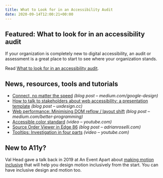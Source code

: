 ```yaml
---
title: What to Look for in an Accessibility Audit
date: 2020-09-14T12:00:21+00:00
---
```


## Featured: What to look for in an accessibility audit

If your organization is completely new to digital accessibility, an audit or assessment is a great place to start to see where your organization stands.

Read [What to look for in an accessibility audit](https://www.deque.com/blog/what-to-look-for-in-an-accessibility-audit/).

## News, resources, tools and tutorials

- [Connect, no matter the speed](https://medium.com/google-design/connect-no-matter-the-speed-3b81cfd3355a) *(blog post – medium.com/google-design)*
- [How to talk to stakeholders about web accessibility: a presentation template](https://uxdesign.cc/how-to-talk-to-stakeholders-about-web-accessibility-a-presentation-template-19bd512e805) *(blog post – uxdesign.cc)*
- [Web performance: Minimising DOM reflow / layout shift](https://medium.com/better-programming/web-performance-dom-reflow-76ac7c4d2d4f) *(blog post – medium.com/better-programming)*
- [Accessible color standard](https://www.youtube.com/watch?v=sEDnmNtEaqQ) *(video – youtube.com)*
- [Source Order Viewer in Edge 86](https://adrianroselli.com/2020/09/source-order-viewer-in-edge-86.html) *(blog post – adrianroselli.com)*
- [Tooltips: Investigation in four parts](https://www.youtube.com/watch?v=lb0_v7D4kbs) *(video – youtube.com)*

## New to A11y?

Val Head gave a talk back in 2019 at An Event Apart about [making motion inclusive](https://aneventapart.com/news/post/making-motion-inclusive-aea-video) that will help you design motion inclusively from the start. You can have inclusive design and motion too.
